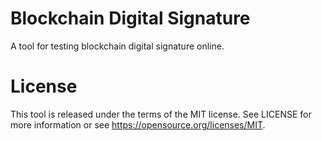# Blockchain Digital Signature

A tool for testing blockchain digital signature online.

# License

This tool is released under the terms of the MIT license. See LICENSE for
more information or see https://opensource.org/licenses/MIT.
